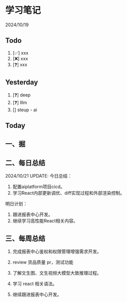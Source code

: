 # 学习笔记

2024/10/19

## Todo

1. [✅] xxx
2. [❌] xxx
3. [❓] xxx

## Yesterday

1. [❓] deep
2. [❓] lllm
3. [] steup - ai

## Today

## 一、掘

## 二、每日总结

2024/10/21 UPDATE:
今日总结：

1. 配置aiplatform项目cicd。
1. 学习React内部更新调优、diff实现过程和外部渲染控制。

明日计划：

1. 跟进报表中心开发。
1. 继续学习高性能React相关内容。

## 三、每周总结

1. 完成报表中心鉴权和权限管理增强需求开发。
2. review 货品质量 pr，测试功能
3. 了解文生图、文生视频大模型大致推理过程。

4. 学习 react 相关语法。
5. 继续跟进报表中心开发。